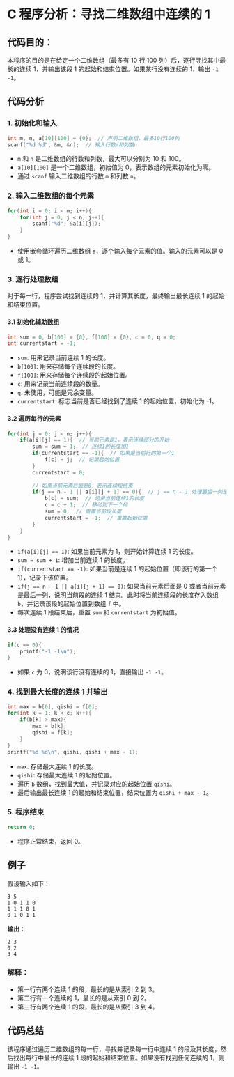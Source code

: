# C 程序分析：寻找二维数组中连续的 1

## 代码目的：
本程序的目的是在给定一个二维数组（最多有 10 行 100 列）后，逐行寻找其中最长的连续 1，并输出该段 1 的起始和结束位置。如果某行没有连续的 1，输出 `-1 -1`。

## 代码分析

### 1. 初始化和输入
```c
int m, n, a[10][100] = {0};  // 声明二维数组，最多10行100列
scanf("%d %d", &m, &n);  // 输入行数m和列数n
```
- `m` 和 `n` 是二维数组的行数和列数，最大可以分别为 10 和 100。
- `a[10][100]` 是一个二维数组，初始值为 0，表示数组的元素初始化为零。
- 通过 `scanf` 输入二维数组的行数 `m` 和列数 `n`。

### 2. 输入二维数组的每个元素
```c
for(int i = 0; i < m; i++){
    for(int j = 0; j < n; j++){
        scanf("%d", &a[i][j]);
    }
}
```
- 使用嵌套循环遍历二维数组 `a`，逐个输入每个元素的值。输入的元素可以是 0 或 1。

### 3. 逐行处理数组
对于每一行，程序尝试找到连续的 1，并计算其长度，最终输出最长连续 1 的起始和结束位置。

#### 3.1 初始化辅助数组
```c
int sum = 0, b[100] = {0}, f[100] = {0}, c = 0, q = 0;
int currentstart = -1;
```
- `sum`: 用来记录当前连续 1 的长度。
- `b[100]`: 用来存储每个连续段的长度。
- `f[100]`: 用来存储每个连续段的起始位置。
- `c`: 用来记录当前连续段的数量。
- `q`: 未使用，可能是冗余变量。
- `currentstart`: 标志当前是否已经找到了连续 1 的起始位置，初始化为 -1。

#### 3.2 遍历每行的元素
```c
for(int j = 0; j < n; j++){
    if(a[i][j] == 1){  // 当前元素是1，表示连续部分的开始
        sum = sum + 1;  // 连续1的长度加1
        if(currentstart == -1){  // 如果是当前行的第一个1
            f[c] = j;  // 记录起始位置
        }
        currentstart = 0;
        
        // 如果当前元素后面是0，表示连续段结束
        if(j == n - 1 || a[i][j + 1] == 0){  // j == n - 1 处理最后一列是1的情况
            b[c] = sum;  // 记录当前连续1的长度
            c = c + 1;  // 移动到下一个段
            sum = 0;  // 重置当前段长度
            currentstart = -1;  // 重置起始位置
        }
    }
}
```
- `if(a[i][j] == 1)`: 如果当前元素为 1，则开始计算连续 1 的长度。
- `sum = sum + 1`: 增加当前连续 1 的长度。
- `if(currentstart == -1)`: 如果当前是连续 1 的起始位置（即该行的第一个 1），记录下该位置。
- `if(j == n - 1 || a[i][j + 1] == 0)`: 如果当前元素后面是 0 或者当前元素是最后一列，说明当前段的连续 1 结束。此时将当前连续段的长度存入数组 `b`，并记录该段的起始位置到数组 `f` 中。
- 每次连续 1 段结束后，重置 `sum` 和 `currentstart` 为初始值。

#### 3.3 处理没有连续 1 的情况
```c
if(c == 0){
    printf("-1 -1\n");
}
```
- 如果 `c` 为 0，说明该行没有连续的 1，直接输出 `-1 -1`。

### 4. 找到最大长度的连续 1 并输出
```c
int max = b[0], qishi = f[0];
for(int k = 1; k < c; k++){
    if(b[k] > max){
        max = b[k];
        qishi = f[k];
    }
}
printf("%d %d\n", qishi, qishi + max - 1);
```
- `max`: 存储最大连续 1 的长度。
- `qishi`: 存储最大连续 1 的起始位置。
- 遍历 `b` 数组，找到最大值，并记录对应的起始位置 `qishi`。
- 最后输出最长连续 1 的起始和结束位置，结束位置为 `qishi + max - 1`。

### 5. 程序结束
```c
return 0;
```
- 程序正常结束，返回 0。

## 例子

假设输入如下：

```
3 5
1 0 1 1 0
1 1 1 0 1
0 1 0 1 1
```

**输出**：
```
2 3
0 2
3 4
```

### 解释：
- 第一行有两个连续 1 的段，最长的是从索引 2 到 3。
- 第二行有一个连续的 1，最长的是从索引 0 到 2。
- 第三行有两个连续 1 的段，最长的是从索引 3 到 4。

## 代码总结
该程序通过遍历二维数组的每一行，寻找并记录每一行中连续 1 的段及其长度，然后找出每行中最长的连续 1 段的起始和结束位置。如果没有找到任何连续的 1，则输出 `-1 -1`。